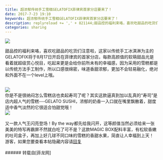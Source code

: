 ```yaml
---
title: 超浓郁传统手工雪糕GELATOFIX菲律宾首家分店要来了！
date: 2017-7-23 19:10
keywords: 超浓郁传统手工雪糕GELATOFIX菲律宾首家分店要来了！
description: replyreload += ',' + 821144;甜品控的福利来咯，喜欢吃甜品的吃货们注意啦，这家以传统手工冰淇淋为主的GELATOFIX将于8月17日开启在菲律宾的首家分店，每款高颜值的软萌甜品光是看着就超级赏心悦目，吃起来更是会给你前所未有的幸福感，因为采用的雪糕都是以传统方法手工制作，所以口感很绵密，味道香甜浓郁，更加不会轻易融化，绝对和外面不在一个level上哦。你是不是很纳闷怎么雪糕店也卖起寿司了呢？其实这款逼真到加以乱真的“寿司”是店内超人气的雪糕---GELATO SUSHI，浓郁的奶香一入口就在嘴里飘散着，甜度适中香气淡然的它很适合怕甜党哦！又一款人气王闪亮登场！By the way都先给我闪开，这等颜值当然必须给来一张美美的特写再霸屏不然就白吃了可不是？这款MAGIC BOX配料丰富，有松软香嫩的吐司盒子，再加上好几球不同口味的雪糕的香甜水果，简直让人幸福到上天！游客，如果您要查看本帖隐藏内容请回复
categories: sharing
---
```

<td class="t_f" id="postmessage_821144">

<script type="f0deb320320aaedc4b00b9b4-text/javascript">replyreload += ',' + 821144;</script>

<img aid="593110" data-cf-modified-f0deb320320aaedc4b00b9b4-="" file="data/attachment/forum/201707/23/185807evf7srbr5riqlilu.jpg.thumb.jpg" id="aimg_593110" inpost="1" onclick="" onmouseover="" src="http://www.flw.ph/data/attachment/forum/201707/23/185807evf7srbr5riqlilu.jpg" style="cursor:pointer" zoomfile="data/attachment/forum/201707/23/185807evf7srbr5riqlilu.jpg"/>


甜品控的福利来咯，喜欢吃甜品的吃货们注意啦，这家以传统手工冰淇淋为主的GELATOFIX将于8月17日开启在菲律宾的首家分店，每款高颜值的软萌甜品光是看着就超级赏心悦目，吃起来更是会给你前所未有的幸福感，因为采用的雪糕都是以传统方法手工制作，所以口感很绵密，味道香甜浓郁，更加不会轻易融化，绝对和外面不在一个level上哦。<br/>
<br/>

<img aid="593112" data-cf-modified-f0deb320320aaedc4b00b9b4-="" file="data/attachment/forum/201707/23/185810h774766kaxtbtipi.jpg.thumb.jpg" id="aimg_593112" inpost="1" onclick="" onmouseover="" src="http://www.flw.ph/data/attachment/forum/201707/23/185810h774766kaxtbtipi.jpg" style="cursor:pointer" zoomfile="data/attachment/forum/201707/23/185810h774766kaxtbtipi.jpg"/>


<br/>
你是不是很纳闷怎么雪糕店也卖起寿司了呢？其实这款逼真到加以乱真的“寿司”是店内超人气的雪糕---GELATO SUSHI，浓郁的奶香一入口就在嘴里飘散着，甜度适中香气淡然的它很适合怕甜党哦！<br/>

<img aid="593111" data-cf-modified-f0deb320320aaedc4b00b9b4-="" file="data/attachment/forum/201707/23/185808u3l3shq1htt31vi8.jpg.thumb.jpg" id="aimg_593111" inpost="1" onclick="" onmouseover="" src="http://www.flw.ph/data/attachment/forum/201707/23/185808u3l3shq1htt31vi8.jpg" style="cursor:pointer" zoomfile="data/attachment/forum/201707/23/185808u3l3shq1htt31vi8.jpg"/>


<br/>
<br/>
又一款人气王闪亮登场！By the way都先给我闪开，这等颜值当然必须给来一张美美的特写再霸屏不然就白吃了可不是？这款MAGIC BOX配料丰富，有松软香嫩的吐司盒子，再加上好几球不同口味的雪糕的香甜水果，简直让人幸福到上天！<br/>
<div class="locked">游客，如果您要查看本帖隐藏内容请<a data-cf-modified-f0deb320320aaedc4b00b9b4-="" href="forum.php?mod=post&amp;action=reply&amp;fid=47&amp;tid=238924" onclick="if (!window.__cfRLUnblockHandlers) return false; showWindow('reply', this.href)">回复</a></div><br/>
</td>
###### 转载自[菲龙网]